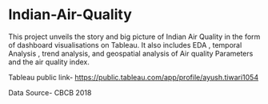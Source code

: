 # Indian-Air-Quality
This project unveils the story and big picture of Indian Air Quality  in the form of dashboard visualisations on Tableau.
It also includes EDA , temporal Analysis , trend analysis, and geospatial analysis of Air quality Parameters and the air quality index.


Tableau public link- https://public.tableau.com/app/profile/ayush.tiwari1054

Data Source- CBCB 2018

